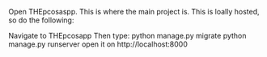 Open THEpcosaspp. This is where the main project is.
This is loally hosted, so do the following:

Navigate to THEpcosapp
Then type: 
python manage.py migrate
python manage.py runserver
open it on http://localhost:8000
